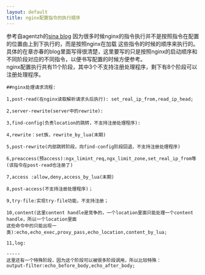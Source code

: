 ```yaml
---
layout: default
title: nginx配置指令的执行顺序
---
```

参考自agentzh的[sina blog](http://blog.sina.com.cn/openresty)
因为很多时候nginx的指令执行并不是按照指令在配置的位置由上到下执行的，而是按照nginx在加载
这些指令的时候的顺序来执行的。具体的在章亦春的blog里面写得很清楚，这里要写的只是按照nginx的启动顺序和
不同阶段对应的不同指令，以便书写配置的时候方便参考。    
nginx配置执行共有11个阶段，其中3个不支持注册处理程序，剩下有8个阶段可以注册处理程序。
>  
    
    ##nginx处理请求流程:
    
    1,post-read(在nginx读取解析请求头后执行): set_real_ip_from,read_ip_head;    
        
    2,server-rewrite(server中的rewrite):    
    
    3,find-config(负责location的跳转，不支持注册处理程序):
    
    4,rewrite：set族，rewrite_by_lua(末期)
    
    5,post-rewrite(内部跳转阶段，向find-config阶段回退，不支持注册处理程序)
    
    6,preaccess(预access):ngx_limint_req,ngx_limit_zone,set_real_ip_from等(该指令在post-read也注册了)
    
    7,access :allow,deny,access_by_lua(末期)
    
    8,post-access(不支持注册处理程序)；
    
    9,try-file:实现try-file功能，不支持注册；
    
    10,content(这里content handle是竞争的，一个location里面只能处理一个content handle，所以一个location里面
    这些命令中的只能出现一类):echo,echo_exec,proxy_pass,echo_location,content_by_lua;
    
    11,log:
    
    -----
    这里还有一个特殊阶段，因为这个阶段可以被很多阶段调用，所以比较特殊：
    output-filter:echo_before_body,echo_after_body;